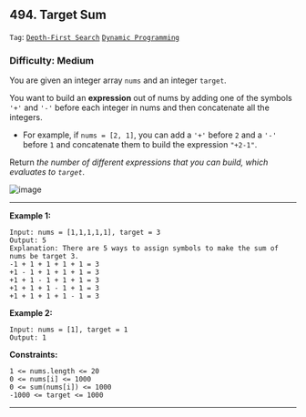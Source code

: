 ## 494. Target Sum

```Tag```: [```Depth-First Search```](https://github.com/quananhle/Python/tree/main/Software%20Engineering%20Practicing/Concepts/Queue%20%26%20Stack/Depth-First%20Search/494.%20Target%20Sum) [```Dynamic Programming```](https://github.com/quananhle/Python/tree/main/Software%20Engineering%20Practicing/Concepts/Dynamic%20Programming/494.%20Target%20Sum)

### Difficulty: Medium

You are given an integer array ```nums``` and an integer ```target```.

You want to build an __expression__ out of nums by adding one of the symbols ```'+'``` and ```'-'``` before each integer in nums and then concatenate all the integers.

- For example, if ```nums = [2, 1]```, you can add a ```'+'``` before ```2``` and a ```'-'``` before ```1``` and concatenate them to build the expression ```"+2-1"```.

Return _the number of different expressions that you can build, which evaluates to ```target```_.

![image](https://user-images.githubusercontent.com/35042430/209069887-c4436b2d-64b5-4a81-84a0-d04dc2fa3e6a.png)

---

__Example 1:__
```
Input: nums = [1,1,1,1,1], target = 3
Output: 5
Explanation: There are 5 ways to assign symbols to make the sum of nums be target 3.
-1 + 1 + 1 + 1 + 1 = 3
+1 - 1 + 1 + 1 + 1 = 3
+1 + 1 - 1 + 1 + 1 = 3
+1 + 1 + 1 - 1 + 1 = 3
+1 + 1 + 1 + 1 - 1 = 3
```

__Example 2:__
```
Input: nums = [1], target = 1
Output: 1
```

__Constraints:__
```
1 <= nums.length <= 20
0 <= nums[i] <= 1000
0 <= sum(nums[i]) <= 1000
-1000 <= target <= 1000
```

---
